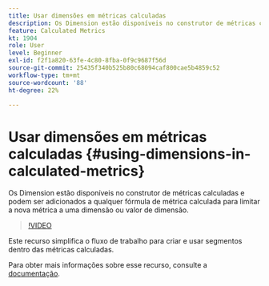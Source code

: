 ```yaml
---
title: Usar dimensões em métricas calculadas
description: Os Dimension estão disponíveis no construtor de métricas calculadas e podem ser adicionados a qualquer fórmula de métrica calculada para limitar a nova métrica a uma dimensão ou valor de dimensão.
feature: Calculated Metrics
kt: 1904
role: User
level: Beginner
exl-id: f2f1a820-63fe-4c80-8fba-0f9c9687f56d
source-git-commit: 25435f340b525b80c68094caf800cae5b4859c52
workflow-type: tm+mt
source-wordcount: '88'
ht-degree: 22%

---
```


# Usar dimensões em métricas calculadas {#using-dimensions-in-calculated-metrics}

Os Dimension estão disponíveis no construtor de métricas calculadas e podem ser adicionados a qualquer fórmula de métrica calculada para limitar a nova métrica a uma dimensão ou valor de dimensão.

>[!VIDEO](https://video.tv.adobe.com/v/33525/?quality=12&learn=on&captions=por_br)

Este recurso simplifica o fluxo de trabalho para criar e usar segmentos dentro das métricas calculadas.

Para obter mais informações sobre esse recurso, consulte a [documentação](https://experienceleague.adobe.com/docs/analytics/components/calculated-metrics/calcmetric-workflow/cm-build-metrics.html?lang=pt-BR).

